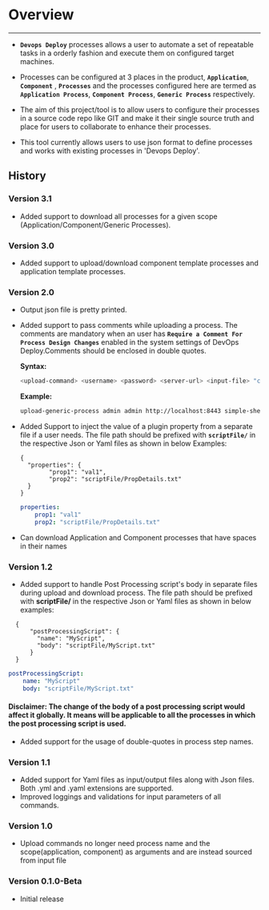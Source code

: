# Overview

---

* **`Devops Deploy`** processes allows a user to automate a set of repeatable tasks in a orderly fashion and execute them on configured target machines.

* Processes can be configured at 3 places in the product, **`Application`**, **`Component`** , **`Processes`** and the processes configured here are termed as **`Application Process`**, **`Component Process`**, **`Generic Process`** respectively.

* The aim of this project/tool is to allow users to configure their processes in a source code repo like GIT and make it their single source truth and place for users to collaborate to enhance their processes. 

* This tool currently allows users to use json format to define processes and works with existing processes in 'Devops Deploy'.


## History

### Version 3.1
* Added support to download all processes for a given scope (Application/Component/Generic Processes).

### Version 3.0
* Added support to upload/download component template processes and application template processes.

### Version 2.0
* Output json file is pretty printed.

* Added support to pass comments while uploading a process. The comments are mandatory when an user has **`Require a Comment For Process Design Changes`** enabled in the system settings of DevOps Deploy.Comments should be enclosed in double quotes. 

    **Syntax:** 
    
    ```sh
    <upload-command> <username> <password> <server-url> <input-file> "comments to add while updating process"
    ```
    
    **Example:** 
    
    ```sh
    upload-generic-process admin admin http://localhost:8443 simple-shell-process.json "Changed the Regex in shell step to process only text files."
    ```
  

* Added Support to inject the value of a plugin property from a separate file if a user needs. The file path should be prefixed with **`scriptFile/`** in the respective Json or Yaml files as shown in below Examples:

    ```json5
    { 
      "properties": {
            "prop1": "val1",
            "prop2": "scriptFile/PropDetails.txt"
      }
    }
    ```
    
    ```yaml
    properties:
        prop1: "val1"
        prop2: "scriptFile/PropDetails.txt"
    ```

* Can download Application and Component processes that have spaces in their names 

### Version 1.2
* Added support to handle Post Processing script's body in separate files during upload and download process. The file path should be prefixed with **scriptFile/** in the respective Json or Yaml files as shown in below examples:

```json5 
  {
      "postProcessingScript": {
        "name": "MyScript",
        "body": "scriptFile/MyScript.txt"
      }
  }
```

```yaml
postProcessingScript:
    name: "MyScript"
    body: "scriptFile/MyScript.txt"
```

#### Disclaimer: The change of the body of a post processing script would affect it globally. It means will be applicable to all the processes in which the post processing script is used.

* Added support for the usage of double-quotes in process step names.

### Version 1.1
* Added support for Yaml files as input/output files along with Json files. Both .yml and .yaml extensions are supported.
* Improved loggings and validations for input parameters of all commands.

### Version 1.0
* Upload commands no longer need process name and the scope(application, component) as arguments and are instead sourced from input file

### Version 0.1.0-Beta

* Initial release